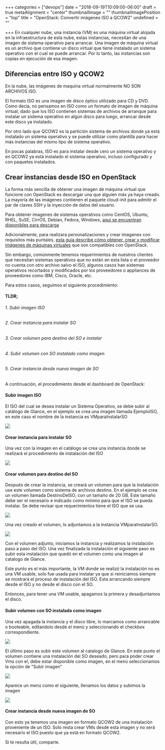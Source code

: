 +++
categories = ["devops"]
date = "2018-09-19T10:09:00-06:00"
draft = true
metaAlignment = "center"
thumbnailImage = ""
thumbnailImagePosition = "top"
title = "OpenStack: Convertir imágenes ISO a QCOW2"
undefined = ""

+++
En cualquier nube, una instancia (VM) es una máquina virtual alojada en la infraestructura de esta nube, estas instancias, necesitan de una imagen de sistema operativo para arrancar. Una imagen de máquina virtual es un archivo que contiene un disco virtual que tiene instalado un sistema operativo con el cual se puede arrancar. Por lo tanto, las instancias son copias en ejecución de esa imagen.

## Diferencias entre ISO y QCOW2

En la nube, las imágenes de maquina virtual  normalmente NO SON ARCHIVOS ISO.

El formato ISO es una imagen de disco óptico utilizado para CD y DVD. Como decía, no pensamos en ISO como un formato de imagen de máquina virtual, dado que los ISO contienen sistemas de archivos de arranque para instalar un sistema operativo en algún disco para luego, arrancar desde este disco ya instalado.

Por otro lado que QCOW2 es la partición sistema de archivos donde ya está instalado un sistema operativo y se puede utilizar como plantilla para hacer más instancias del mismo tipo de sistema operativo.

En pocas palabras, ISO es para instalar desde cero un sistema operativo y en QCOW2 ya está instalado el sistema operativo, incluso configurado y con paquetes instalados.

## Crear instancias desde ISO en OpenStack

La forma más sencilla de obtener una imagen de máquina virtual que funcione con OpenStack es descargar una que alguien más ya haya creado. La mayoría de las imágenes contienen el paquete cloud-init para admitir el par de claves SSH y la inyección de datos del usuario.

Para obtener imagenes de sistemas operativos como CentOS, Ubuntu, RHEL, SuSE, CirrOS, Debian, Fedora, Windows, [aqui se encuentran disponibles para descarga](https://docs.openstack.org/image-guide/obtain-images.html)

Adicionalmente, para realizara personalizaciones y crear imagenes con requisitos más puntales, [esta guía describe cómo obtener, crear y modificar imágenes de máquinas virtuales](https://docs.openstack.org/image-guide/index.html) que son compatibles con OpenStack.

Sin embargo, comúnmente tenemos requerimientos de nuestros clientes que necesitan sistemas operativos que no están en esta lista o el proveedor no cuenta con otro archivo salvo el ISO, algunos casos han sistemas operativos recortados y modificados por los proveedores  o appliances de proveedores como  IBM, Cisco, Oracle, etc.

Para estos casos, seguimos el siguiente procedimiento:

#### TLDR;

###### 1. Subir imagen ISO

###### 2. Crear instancia para instalar SO

###### 3. Crear volumen para destino del SO e instalar

###### 4. Subir volumen con SO instalado como imagen

###### 5. Crear instancia desde nueva imagen de SO

A continuación, el procedimiento desde el dashboard de OpenStack:

#### Subir imagen ISO

El ISO del cual se desea instalar un Sistema Operativo, se debe subir al catálogo de Glance, en el ejemplo se crea una imagen llamada EjemploISO, en este caso el nombre de la instancia es VMparaInstalarSO

![](/uploads/Screenshot-20180919121701-945x775.png)

#### Crear instancia para instalar SO

Una vez con la imagen en el catálogo se crea una instancia donde se realizará el procedimiento de instalación del ISO

![](/uploads/Screenshot-20180919121831-941x312.png)

#### Crear volumen para destino del SO

Después de crear la instancia, se creará un volumen para que la instalación use este volumen como sistema de archivos destino. En el ejemplo se crea un volumen llamada DestinoDelSO, con un tamaño de 20 GB. Este tamaño debe ser el necesario e indicado como mínimo para que el ISO se pueda instalar. Se debe revisar que requerimientos tiene el ISO que se usa.

![](/uploads/Screenshot-20180919121928-720x621.png)

Una vez creado el volumen, lo adjuntamos a la instancia VMparaInstalarSO.

![](/uploads/Screenshot-20180919122614-726x347.png)

Con el volumen adjunto, iniciamos la instancia y realizamos la instalación paso a paso del ISO. Una vez finalizada la instalación el siguiente paso es subir esta instalación que quedó en el volumen como una imagen al catalogo de Glance.

Este punto es el más importante, la VM donde se realizó la instalación no es una VM usable, solo fue usada para instalar ya que si reiniciamos siempre se mostrará el proceso de instalación del ISO.  Esta arrancando siempre desde el ISO y no desde el disco con el SO.

Entonces, para tener una VM usable, apagamos la primera y desadjuntamos el disco.

#### Subir volumen con SO instalado como imagen

Una vez apagada la instancia y el disco libre, lo marcamos como arrancable o booteable, editandolo desde el menú y seleccionando el checkbox correspondiente.

![](/uploads/Screenshot-20180919123112-720x377.png)

El último paso es subir este volumen al catalogo de Glance. En este punto el volumen contiene una instalación del SO deseado, pero para poder crear Vms con el, debe estar disponible como imagen, en el menú seleccionamos la opción de "Subir imagen"

![](/uploads/Screenshot-20180919123133-633x182.png)

Aparece un menú como el siguiente, llenamos los datos y subimos la imagen

![](/uploads/Screenshot-20180919124754-712x394.png)

#### Crear instancia desde nueva imagen de SO

Con esto ya tenemos una imagen en formato QCOW2 de una instalación proveniente de un ISO. Solo resta crear VMs desde esta imagen y no será necesario el ISO puesto que ya está en formato QCOW2.

Si te resulta útil, comparte.